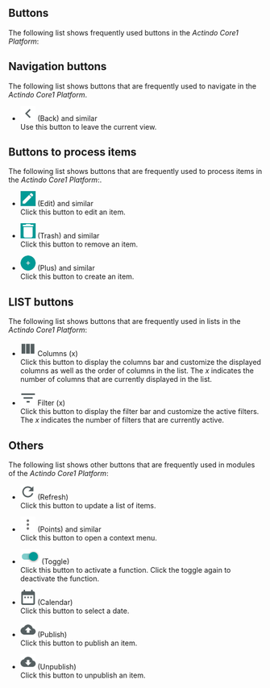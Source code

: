 ## Buttons

The following list shows frequently used buttons in the *Actindo Core1 Platform*:



## Navigation buttons

The following list shows buttons that are frequently used to navigate in the *Actindo Core1 Platform*.    

- ![Back](../../Assets/Icons/Back02.png "[Back]") (Back) and similar  
    Use this button to leave the current view.


## Buttons to process items

The following list shows buttons that are frequently used to process items in the *Actindo Core1 Platform*:.

-  ![Edit](../../Assets/Icons/Edit01.png "[Edit]") (Edit) and similar   
    Click this button to edit an item.  

- ![Trash](../../Assets/Icons/Trash03.png "[Trash]") (Trash) and similar   
    Click this button to remove an item.  

- ![Plus](../../Assets/Icons/Plus01.png "[Plus]") (Plus) and similar   
    Click this button to create an item.  



## LIST buttons

The following list shows buttons that are frequently used in lists in the *Actindo Core1 Platform*:   

- ![Columns](../../Assets/Icons/Columns.png "[Columns]") Columns (x)   
    Click this button to display the columns bar and customize the displayed columns as well as the order of columns in the list. The *x* indicates the number of columns that are currently displayed in the list.

- ![Filter](../../Assets/Icons/Filter.png "[Filter]") Filter (x)   
    Click this button to display the filter bar and customize the active filters. The *x* indicates the number of filters that are currently active.


## Others

The following list shows other buttons that are frequently used in modules of the *Actindo Core1 Platform*:

- ![Refresh](../../Assets/Icons/Refresh01.png "[Refresh]") (Refresh)   
    Click this button to update a list of items.

- ![Points](../../Assets/Icons/Points02.png "[Points]") (Points) and similar   
    Click this button to open a context menu.

- ![Toggle on](../../Assets/Icons/Toggle.png "[Toggle on]") (Toggle)   
    Click this button to activate a function. Click the toggle again to deactivate the function. 

- ![Calendar](../../Assets/Icons/Calendar.png "[Calendar]") (Calendar)     
    Click this button to select a date.

- ![Publish](../../Assets/Icons/Publish.png "[Publish]") (Publish)     
    Click this button to publish an item.

- ![Unpublish](../../Assets/Icons/Unpublish.png "[Unpublish]") (Unpublish)  
    Click this button to unpublish an item.

